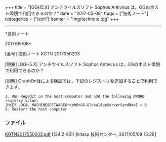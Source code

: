 ﻿+++
title = "[GGH5.X] アンチウイルスソフト Sophos Antivirus は，GGのホスト環境で利用できるのか？"
date = "2017-05-08"
ttags = ["技術ノート"]
tcategories = ["tech"]
banner = "img/technote.jpg"
+++

-----------------------------------------------------------------------------------------------------------------------------

*技術ノート

2017/05/08*


[番号]
技術ノート KGTN 2017050203

[現象]
[GGH5.X] アンチウイルスソフト Sophos Antivirus
は，GGのホスト環境で利用できるのか？

[説明]
GraphOn社による検証では，下記のレジストリを追加することで利用できます．

    1. Run Regedit on the host computer and add the following DWORD registry value:
    [HKEY_LOCAL_MACHINESOFTWAREGraphOnGO-GlobalAppServerSandBox] = 0
    2. Restart the host computer


### ファイル

 
 


[KGTN2017050203.pdf](http://techreport.kitasp.net/attachments/download/3572/KGTN2017050203.pdf)
 [(34.2 KB)] [kitasp 技術センター, 2017/05/08
15:28]


 


 

